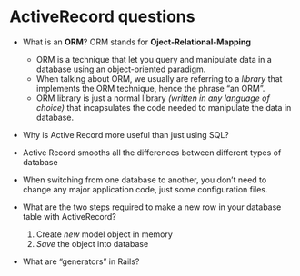 # ActiveRecord questions

* What is an **ORM**?
ORM stands for **Oject-Relational-Mapping**
  * ORM is a technique that let you query and manipulate data in a database using an object-oriented paradigm.
  * When talking about ORM,  we usually are referring to a *library* that implements the ORM technique, hence the phrase “an ORM”.
  * ORM library is just a normal library *(written in any language of choice)* that incapsulates the code needed to manipulate the data in database.

* Why is Active Record more useful than just using SQL?

* Active Record smooths all the differences between different types of database

* When switching from one database to another, you don’t need to change any major application code, just some configuration files. 

* What are the two steps required to make a new row in your database table with ActiveRecord?
  1. Create *new* model object in memory
  2. *Save* the object into database

* What are “generators” in Rails?